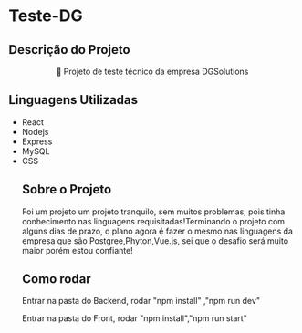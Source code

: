 # Teste-DG

## Descrição do Projeto


<p align="center">🚀 Projeto de teste técnico da empresa DGSolutions</p>

## Linguagens Utilizadas
<ul>
  <li>React</li>
  <li>Nodejs</li>
  <li>Express</li>
  <li>MySQL</li>
  <li>CSS</li>
  
  
## Sobre o Projeto
  <p>Foi um projeto um projeto tranquilo, sem muitos problemas, pois tinha conhecimento nas linguagens requisitadas!Terminando o projeto com alguns dias de prazo, o plano agora é
    fazer o  mesmo nas linguagens  da empresa que são Postgree,Phyton,Vue.js, sei que o desafio  será muito maior porém estou confiante!</p>

  
  ## Como rodar
  <p>Entrar na pasta do Backend, rodar "npm install" ,"npm run dev"</p>
  <p>Entrar na pasta do Front, rodar  "npm install","npm  run start"</p>
  
